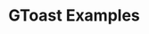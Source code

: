 # GToast Examples

  <!-- <BaseButton> Click me </BaseButton>
-->

<GToastExample01></GToastExample01>

<!-- <ExampleGToast /> -->

<script setup>
//import ExampleGToast from './.vitepress/components/ExampleGToast.vue';

//import { BaseButton }from 'gcomp';


/*import { onMounted } from 'vue'
/*
onMounted(() => {
  import('./lib-that-access-window-on-import').then((module) => {
    // use code
  })
})
*/

import { defineClientComponent } from 'vitepress'

const GToastExample01 = defineClientComponent(() => {
  return import('./.vitepress/components/GToastExample01.vue')
})


</script>
